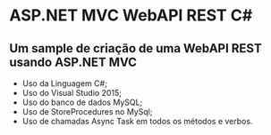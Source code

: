 # ASP.NET MVC WebAPI REST C# #

## Um sample de criação de uma WebAPI REST usando ASP.NET MVC ##

* Uso da Linguagem C#;
* Uso do Visual Studio 2015; 
* Uso do banco de dados MySQL;
* Uso de StoreProcedures no MySql;
* Uso de chamadas Async Task em todos os métodos e verbos.
